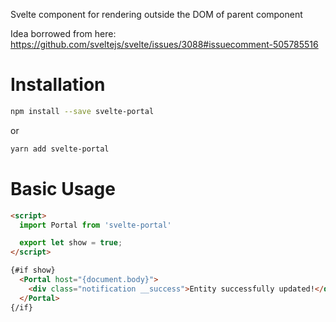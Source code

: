 Svelte component for rendering outside the DOM of parent component

Idea borrowed from here: https://github.com/sveltejs/svelte/issues/3088#issuecomment-505785516

# Installation

```sh
npm install --save svelte-portal
```

or

```sh
yarn add svelte-portal
```

# Basic Usage

```html
<script>
  import Portal from 'svelte-portal'

  export let show = true;	
</script>

{#if show}
  <Portal host="{document.body}">
    <div class="notification __success">Entity successfully updated!</div>
  </Portal>
{/if}
```
